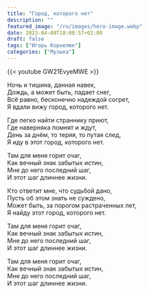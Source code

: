 ```yaml
---
title: "Город, которого нет"
description: ""
featured_image: "/ru/images/hero-image.webp"
date: 2023-04-08T18:08:57+02:00
draft: false
tags: ["Игорь Корнелюк"]
categories: ["Музыка"]
---
```


{{< youtube GW21EvyeMWE >}}

Ночь и тишина, данная навек,  
Дождь, а может быть, падает снег,  
Всё равно, бесконечно надеждой согрет,  
Я вдали вижу город, которого нет.

Где легко найти страннику приют,  
Где наверняка помнят и ждут,  
День за днём, то теряя, то путая след,  
Я иду в этот город, которого нет.

Там для меня горит очаг,  
Как вечный знак забытых истин,  
Мне до него последний шаг,  
И этот шаг длиннее жизни.

Кто ответит мне, что судьбой дано,  
Пусть об этом знать не суждено,  
Может быть, за порогом растраченных лет,  
Я найду этот город, которого нет.

Там для меня горит очаг,  
Как вечный знак забытых истин,  
Мне до него последний шаг,  
И этот шаг длиннее жизни.

Там для меня горит очаг,  
Как вечный знак забытых истин,  
Мне до него последний шаг,  
И этот шаг длиннее жизни.
